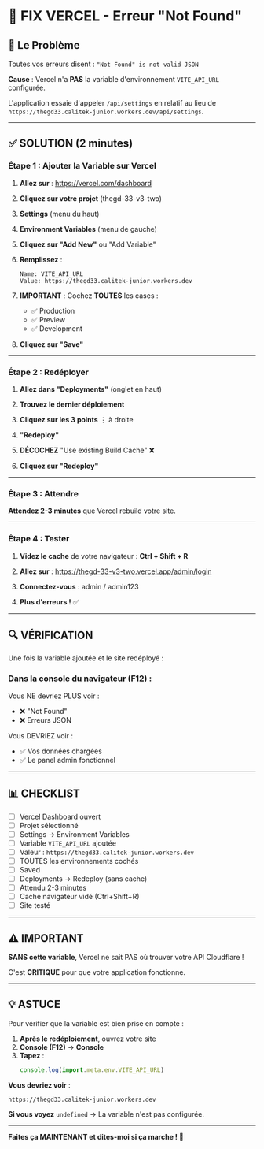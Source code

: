 # 🚨 FIX VERCEL - Erreur "Not Found"

## 🎯 Le Problème

Toutes vos erreurs disent : `"Not Found" is not valid JSON`

**Cause** : Vercel n'a **PAS** la variable d'environnement `VITE_API_URL` configurée.

L'application essaie d'appeler `/api/settings` en relatif au lieu de `https://thegd33.calitek-junior.workers.dev/api/settings`.

---

## ✅ SOLUTION (2 minutes)

### Étape 1 : Ajouter la Variable sur Vercel

1. **Allez sur** : https://vercel.com/dashboard

2. **Cliquez sur votre projet** (thegd-33-v3-two)

3. **Settings** (menu du haut)

4. **Environment Variables** (menu de gauche)

5. **Cliquez sur "Add New"** ou "Add Variable"

6. **Remplissez** :
   ```
   Name: VITE_API_URL
   Value: https://thegd33.calitek-junior.workers.dev
   ```

7. **IMPORTANT** : Cochez **TOUTES** les cases :
   - ✅ Production
   - ✅ Preview
   - ✅ Development

8. **Cliquez sur "Save"**

---

### Étape 2 : Redéployer

1. **Allez dans "Deployments"** (onglet en haut)

2. **Trouvez le dernier déploiement**

3. **Cliquez sur les 3 points** ⋮ à droite

4. **"Redeploy"**

5. **DÉCOCHEZ** "Use existing Build Cache" ❌

6. **Cliquez sur "Redeploy"**

---

### Étape 3 : Attendre

**Attendez 2-3 minutes** que Vercel rebuild votre site.

---

### Étape 4 : Tester

1. **Videz le cache** de votre navigateur : **Ctrl + Shift + R**

2. **Allez sur** : https://thegd-33-v3-two.vercel.app/admin/login

3. **Connectez-vous** : admin / admin123

4. **Plus d'erreurs !** ✅

---

## 🔍 VÉRIFICATION

Une fois la variable ajoutée et le site redéployé :

### Dans la console du navigateur (F12) :

Vous NE devriez PLUS voir :
- ❌ "Not Found"
- ❌ Erreurs JSON

Vous DEVRIEZ voir :
- ✅ Vos données chargées
- ✅ Le panel admin fonctionnel

---

## 📊 CHECKLIST

- [ ] Vercel Dashboard ouvert
- [ ] Projet sélectionné
- [ ] Settings → Environment Variables
- [ ] Variable `VITE_API_URL` ajoutée
- [ ] Valeur : `https://thegd33.calitek-junior.workers.dev`
- [ ] TOUTES les environnements cochés
- [ ] Saved
- [ ] Deployments → Redeploy (sans cache)
- [ ] Attendu 2-3 minutes
- [ ] Cache navigateur vidé (Ctrl+Shift+R)
- [ ] Site testé

---

## ⚠️ IMPORTANT

**SANS cette variable**, Vercel ne sait PAS où trouver votre API Cloudflare !

C'est **CRITIQUE** pour que votre application fonctionne.

---

## 💡 ASTUCE

Pour vérifier que la variable est bien prise en compte :

1. **Après le redéploiement**, ouvrez votre site
2. **Console (F12)** → **Console**
3. **Tapez** :
   ```javascript
   console.log(import.meta.env.VITE_API_URL)
   ```

**Vous devriez voir** :
```
https://thegd33.calitek-junior.workers.dev
```

**Si vous voyez** `undefined` → La variable n'est pas configurée.

---

**Faites ça MAINTENANT et dites-moi si ça marche ! 🚀**
